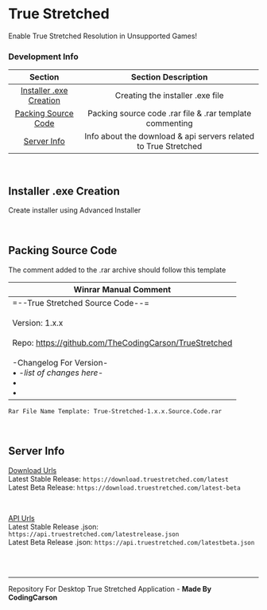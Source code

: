 # True Stretched
Enable True Stretched Resolution in Unsupported Games!
<br/>
### Development Info
| Section | Section Description |
| :---: | :---: |
| [Installer .exe Creation](#installer-exe-creation) | Creating the installer .exe file |
| [Packing Source Code](#packing-source-code) | Packing source code .rar file & .rar template commenting |
| [Server Info](#server-info) | Info about the download & api servers related to True Stretched |

<br/>

## Installer .exe Creation
Create installer using Advanced Installer

<br/>

## Packing Source Code
The comment added to the .rar archive should follow this template

| Winrar Manual Comment |
| --- |
| =--True Stretched Source Code--= <br/><br/> Version: 1.x.x <br/><br/> Repo: https://github.com/TheCodingCarson/TrueStretched <br/><br/> -Changelog For Version- <br/> • -*list of changes here*- <br/> • <br/> • |

`Rar File Name Template: True-Stretched-1.x.x.Source.Code.rar`

<br/>

## Server Info
<ins>Download Urls</ins> <br/>
Latest Stable Release: `https://download.truestretched.com/latest` <br/>
Latest Beta Release: `https://download.truestretched.com/latest-beta` <br/>

<br/>

<ins>API Urls</ins> <br/>
Latest Stable Release .json: `https://api.truestretched.com/latestrelease.json` <br/>
Latest Beta Release .json: `https://api.truestretched.com/latestbeta.json` <br/>

<br/>

<br/>

---
Repository For Desktop True Stretched Application - <b>Made By CodingCarson</b>
